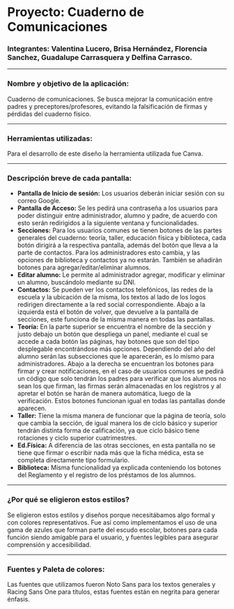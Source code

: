 # Proyecto: Cuaderno de Comunicaciones
### Integrantes: Valentina Lucero, Brisa Hernández, Florencia Sanchez, Guadalupe Carrasquera y Delfina Carrasco.

---

### Nombre y objetivo de la aplicación:
Cuaderno de comunicaciones. Se busca mejorar la comunicación entre padres y preceptores/profesores, evitando la falsificación de firmas y pérdidas del cuaderno físico.

---

### Herramientas utilizadas:
Para el desarrollo de este diseño la herramienta utilizada fue Canva.

---

### Descripción breve de cada pantalla:
- **Pantalla de Inicio de sesión:** Los usuarios deberán iniciar sesión con su correo Google.
- **Pantalla de Acceso:** Se les pedirá una contraseña a los usuarios para poder distinguir entre administrador, alumno y padre, de acuerdo con esto serán redirigidos a la siguiente ventana y funcionalidades.
- **Secciones:** Para los usuarios comunes se tienen botones de las partes generales del cuaderno: teoría, taller, educación física y biblioteca, cada botón dirigirá a la respectiva pantalla, además del botón que lleva a la parte de contactos. Para los administradores esto cambia, y las opciones de biblioteca y contactos ya no estarán. También se añadirán botones para agregar/editar/eliminar alumnos.
- **Editar alumno:** Le permite al administrador agregar, modificar y eliminar un alumno, buscándolo mediante su DNI. 
- **Contactos:** Se pueden ver los contactos telefónicos, las redes de la escuela y la ubicación de la misma, los textos al lado de los logos redirigen directamente a la red social correspondiente. Abajo a la izquierda está el botón de volver, que devuelve a la pantalla de secciones, este funciona de la misma manera en todas las pantallas.
- **Teoría:** En la parte superior se encuentra el nombre de la sección y justo debajo un botón que despliega un panel, mediante el cual se accede a cada botón las páginas, hay botones que son del tipo desplegable encontrándose más opciones. Dependiendo del año del alumno serán las subsecciones que le aparecerán, es lo mismo para administradores.
Abajo a la derecha se encuentran los botones para firmar y crear notificaciones, en el caso de usuarios comunes se pedirá un código que solo tendrán los padres para verificar que los alumnos no sean los que firman, las firmas serán almacenadas en los registros y al apretar el botón se harán de manera automática, luego de la verificación. Estos botones funcionan igual en todas las pantallas donde aparecen.
- **Taller:** Tiene la misma manera de funcionar que la página de teoría, solo que cambia la sección, de igual manera los de ciclo básico y superior tendrán distinta forma de calificación, ya que ciclo básico tiene rotaciones y ciclo superior cuatrimestres.
- **Ed.Física:** A diferencia de las otras secciones, en esta pantalla no se tiene que firmar o escribir nada más que la ficha médica, esta se completa directamente tipo formulario.
- **Biblioteca:** Misma funcionalidad ya explicada conteniendo los botones del Reglamento y el registro de los préstamos de los alumnos.

---

### ¿Por qué se eligieron estos estilos?
Se eligieron estos estilos y diseños porque necesitábamos algo formal y con colores representativos. Fue así como implementamos el uso de una gama de azules que forman parte del escudo escolar, botones para cada función siendo amigable para el usuario, y fuentes legibles para asegurar comprensión y accesibilidad.

---

### Fuentes y Paleta de colores:
Las fuentes que utilizamos fueron Noto Sans para los textos generales y Racing Sans One para títulos, estas fuentes están en negrita para generar énfasis.


